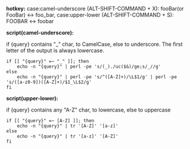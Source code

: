 **hotkey:**
case:camel-underscore (ALT-SHIFT-COMMAND + X): fooBar(or FooBar) <-> foo_bar, 
case:upper-lower (ALT-SHIFT-COMMAND + S): FOOBAR <-> foobar

**script(camel-underscore):**

if {query} contains "_" char, to CamelCase, else to underscore.
The first letter of the output is always lowercase.

```
if [[ "{query}" =~ "_" ]]; then
    echo -n "{query}" | perl -pe 's/(_)./uc($&)/ge;s/_//g'
else
    echo -n "{query}" | perl -pe 's/^([A-Z]+)/\L$1/g' | perl -pe 's/([a-z0-9])([A-Z]+)/$1_\L$2/g'
fi
``` 

**script(upper-lower):**

if {query} contains any "A-Z" char, to lowercase, else to uppercase

```
if [[ "{query}" =~ [A-Z] ]]; then
    echo -n "{query}" | tr '[A-Z]' '[a-z]'
else
    echo -n "{query}" | tr '[a-z]' '[A-Z]'
fi
```

